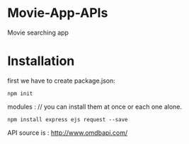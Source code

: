 # Movie-App-APIs
Movie searching app


# Installation 
first we have to create package.json:

``` npm init ```

modules : // you can install them at once or each one alone.

``` npm install express ejs request --save ```

API source is : http://www.omdbapi.com/
